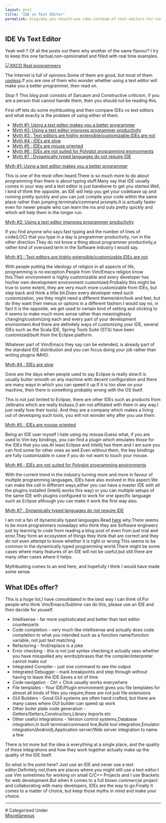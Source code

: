 ```yaml
---
layout: post
title: "IDE vs Text Editor"
permalink: blog/why-you-should-use-ides-instead-of-text-editors-for-coding
---
```


## IDE Vs Text Editor

Yeah well !! Of all the posts out there why another of the same flavour? I try to keep this one factual,non-opinionated and filled with real time examples.

<a class="image" href="http://imgs.xkcd.com/comics/real_programmers.png">
<img src="http://imgs.xkcd.com/comics/real_programmers.png" alt="XKCD Real programmers"/>
</a>

The Internet is full of opinions.Some of them are good, but most of them [useless](/blog/hey-this-sucks-am-I-right).If you are one of them who wonder whether using a text editor will make you a better programmer, then read on.

Stop !! This blog post consists of Sarcasm and Constructive criticism, if you are a person that cannot handle them, then you should not be reading this.

First off lets do some mythbusting and then compare IDEs vs text editors and what exactly is the problem of using either of them.

- <a href="#TEBetterProgrammer">Myth #1: Using a text editor makes you a better programmer</a>
- <a href="#TEProductivity">Myth #2: Using a text editor improves programmer productivity</a>
- <a href="#TECustomization">Myth #3 : Text editors are highly extensible/customizable.IDEs are not</a>
- <a href="#TEIDESlow">Myth #4 : IDEs are slow</a>
- <a href="#TEIDEMouse">Myth #5 : IDEs are mouse oriented</a>
- <a href="#TEPolyglot">Myth #6 : IDEs are not suited for Polyglot programming environments</a>
- <a href="#TEDynamic">Myth #7 : Dynamically typed languages do not require IDE</a>

<a name = "TEBetterProgrammer"><u>Myth #1: Using a text editor makes you a better programmer</u></a>

This is one of the most often heard.There is so much more to do about programming than there is about typing stuff.Many say that IDE usually comes in your way and a text editor is just barebone to get you started.Well, I kind of think the opposite, an IDE will help you get your codebase up and running pretty quickly and you can just compile your code within the same place rather than jumping terminals/command prompts.It is actually faster even for newer people who can learn the ins and outs pretty quickly and which will help them in the longer run.

<a name = "TEProductivity"><u>Myth #2: Using a text editor improves programmer productivity</u></a>

If you find anyone who says fast typing and the number of lines of code(LOC) that you type in a day is programmer productivity, run in the other direction.They do not know a thing about programmer productivity,a rather kind of overused term in the Software industry I would say.

<a name = "TECustomization"><u>Myth #3 : Text editors are highly extensible/customizable.IDEs are not</u></a>

With people putting the ideology of religion in all aspects of life, programming is no exception.People from Vim/Emacs religion know this.Their environment is highly customizable and every developer has his/her own development environment customized.Probably this might be true to some extent, they are very much more customizable from IDEs, but step back and think a little bit.Does every developer need such customization, yes they might need a different theme/skin/look and feel, but do they want their menus or options in a different fashion.I would say no, in fact it is the opposite, we get used to certain kind of setting and sticking to it seems to make much more sense rather than meaninglessly changing/customizing each and every part of your development environment.And there are definitely ways of customizing your IDE, several IDEs such as the Scala IDE, Spring Tools Suite (STS) have been customized/built from the Eclipse platform.

Whatever part of Vim/Emacs they say can be extended, is already part of the standard IDE distribution and you can focus doing your job rather than writing plugins IMHO.

<a name = "TEIDESlow"><u>Myth #4 : IDEs are slow</u></a>

Gone are the days when people used to say Eclipse is really slow.It is usually butter smooth on any machine with decent configuration and there are many ways in which you can speed it up.If it is too slow on your machine, then there is something probably wrong with the OS itself.

This is not just limited to Eclipse, there are other IDEs such as products from Jetbrains which are really kickass.(I am not affiliated with them in any way.I just really love their tools). And they are a company which makes a living out of developing such tools, you will not wonder why after you use them.

<a name = "TEIDEMouse"><u>Myth #5 : IDEs are mouse oriented</u></a>

Being an IDE user myself I hate using my mouse.Guess what, if you are used to Vim key bindings, you can find a plugin which emulates those for the IDEs that you use.At least Eclipse and Intellij has them and I am sure you can find some for other ones as well.Even without them, the key bindings are fully customizable in case if you do not want to touch your mouse.

<a name = "TEPolyglot"><u>Myth #6 : IDEs are not suited for Polyglot programming environments</u></a>

With the current trend in the industry turning more and more in favour of multiple programming languages, IDEs have also evolved in this aspect.We can make the call in different ways,either you can have a master IDE with all the plugins installed (Intellij works this way) or you can multiple setups of the same IDE with plugins configured to work for one specific language such as Eclipse although you can make it work the first way also.

<a name = "TEDynamic"><u>Myth #7 : Dynamically typed languages do not require IDE</u></a>

I am not a fan of dynamically typed languages.Read [here](/blog/static-vs-dynamic-typing-why-you-should-care) why.There seems to be more programmers nowadays who think they are Software engineers just by learning to code from reading a blog post of even from just trial and error.They form an ecosystem of things they think that are correct and they do not even attempt to know whether it is right or wrong.This seems to be common in the dynamically typed programming world.There might be some cases where many features of an IDE will not be useful,but still there are many other cases where it helps.

Mythbusting comes to an end here, and hopefully I think I would have made some sense.

## What IDEs offer?

This is a huge list,I have consolidated in the best way I can think of.For people who think Vim/Emacs/Sublime can do this, please use an IDE and then decide for youself.

- Intellisense - far more sophisticated and better than text editor counterparts
- Code completion - very much like intellisense and actually does code completion to what you intended such as a function name/function variable, not just text matching
- Refactoring - find/replace is a joke
- Error checking - this is not just syntax checking,it actually sees whether you have misspelled any words/phrases that the compiler/interpreter cannot make out
- Integrated Compiler - just one command to see the output
- Integrated Debugger - mark breakpoints and step through without having to leave the IDE.Saves a lot of time
- Code navigation - Ctrl + Click usually works everywhere
- File templates - Your IDE/Plugin environment gives you file templates for almost all kinds of files you require,these are not just file extensions
- GUI Builders - Good GUI systems are often hand crafted, but there are many cases where GUI builder can speed up work
- Other boiler plate code generation - Getters/Setters,Constructors,Library imports etc
- Other useful integrations - Version control systems,Database integration,In built terminal/command line,Build tool integration,Emulator integration(Android),Application server/Web server integration to name a few

There is lot more but the idea is everything at a single place, and the quality of these integrations and how they work together actually make up the quality of the IDE itself.

So what is the point here? Just use an IDE and never use a text editor.Definitely not,there are places where you might still use a text editor.I use Vim sometimes for working on small C/C++ Projects and I use Brackets for web development.But when it comes to a full blown commercial project and collaborating with many developers, IDEs are the way to go.Finally it comes to a matter of choice, but keep those myths in mind and make your choice.

<hr>
# Categorized Under
<br>
<a id="category" href="/blog-list?item-1" onClick="nav()">Miscellaneous</a>
